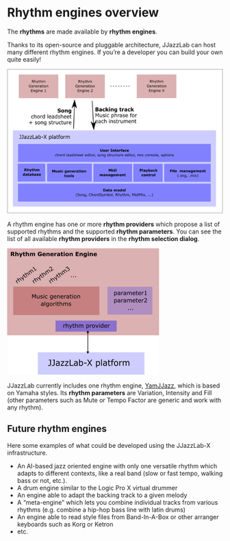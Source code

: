 # Rhythm engines overview

The **rhythms** are made available by **rhythm engines**.

Thanks to its open-source and pluggable architecture, JJazzLab can host many different rhythm engines. If you’re a developer you can build your own quite easily!

![](../.gitbook/assets/rhythmpluginsarchitecture.png)

A rhythm engine has one or more **rhythm providers** which propose a list of supported rhythms and the supported **rhythm parameters**. You can see the list of all available **rhythm providers** in the **rhythm selection dialog**.

![](../.gitbook/assets/rhythmgenerationengine.png)

JJazzLab currently includes one rhythm engine, [YamJJazz](yamjjazz-rhythm-engine/), which is based on Yamaha styles. Its **rhythm parameters** are Variation, Intensity and Fill \(other parameters such as Mute or Tempo Factor are generic and work with any rhythm\).

## Future rhythm engines <a id="future-rhythm-generation-engines"></a>

Here some examples of what could be developed using the JJazzLab-X infrastructure.

* An AI-based jazz oriented engine with only one versatile rhythm which adapts to different contexts, like a real band \(slow or fast tempo, walking bass or not, etc.\).
* A drum engine similar to the Logic Pro X virtual drummer
* An engine able to adapt the backing track to a given melody
* A “meta-engine” which lets you combine individual tracks from various rhythms \(e.g. combine a hip-hop bass line with latin drums\)
* An engine able to read style files from Band-In-A-Box or other arranger keyboards such as Korg or Ketron
* etc.

